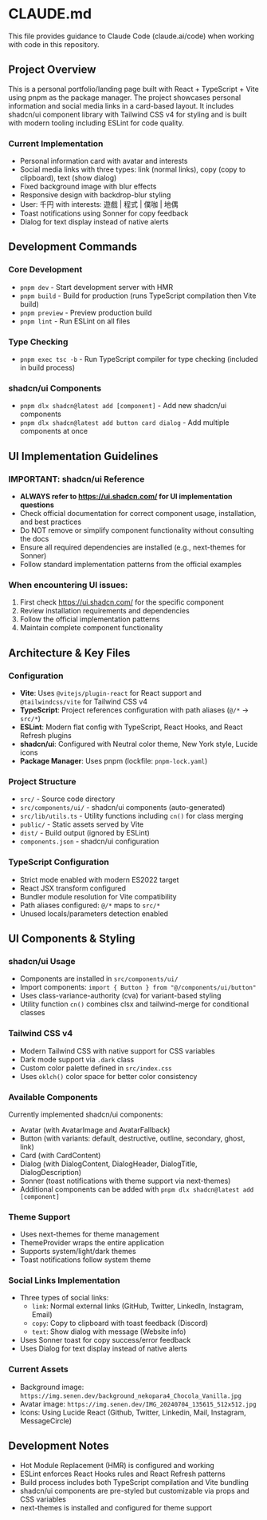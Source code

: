 # CLAUDE.md

This file provides guidance to Claude Code (claude.ai/code) when working with code in this repository.

## Project Overview
This is a personal portfolio/landing page built with React + TypeScript + Vite using pnpm as the package manager. The project showcases personal information and social media links in a card-based layout. It includes shadcn/ui component library with Tailwind CSS v4 for styling and is built with modern tooling including ESLint for code quality.

### Current Implementation
- Personal information card with avatar and interests
- Social media links with three types: link (normal links), copy (copy to clipboard), text (show dialog)
- Fixed background image with blur effects
- Responsive design with backdrop-blur styling
- User: 千円 with interests: 遊戲 | 程式 | 僕咖 | 地偶
- Toast notifications using Sonner for copy feedback
- Dialog for text display instead of native alerts

## Development Commands

### Core Development
- `pnpm dev` - Start development server with HMR
- `pnpm build` - Build for production (runs TypeScript compilation then Vite build)
- `pnpm preview` - Preview production build
- `pnpm lint` - Run ESLint on all files

### Type Checking
- `pnpm exec tsc -b` - Run TypeScript compiler for type checking (included in build process)

### shadcn/ui Components
- `pnpm dlx shadcn@latest add [component]` - Add new shadcn/ui components
- `pnpm dlx shadcn@latest add button card dialog` - Add multiple components at once

## UI Implementation Guidelines

### IMPORTANT: shadcn/ui Reference
- **ALWAYS refer to https://ui.shadcn.com/ for UI implementation questions**
- Check official documentation for correct component usage, installation, and best practices
- Do NOT remove or simplify component functionality without consulting the docs
- Ensure all required dependencies are installed (e.g., next-themes for Sonner)
- Follow standard implementation patterns from the official examples

### When encountering UI issues:
1. First check https://ui.shadcn.com/ for the specific component
2. Review installation requirements and dependencies
3. Follow the official implementation patterns
4. Maintain complete component functionality

## Architecture & Key Files

### Configuration
- **Vite**: Uses `@vitejs/plugin-react` for React support and `@tailwindcss/vite` for Tailwind CSS v4
- **TypeScript**: Project references configuration with path aliases (`@/*` -> `src/*`)
- **ESLint**: Modern flat config with TypeScript, React Hooks, and React Refresh plugins
- **shadcn/ui**: Configured with Neutral color theme, New York style, Lucide icons
- **Package Manager**: Uses pnpm (lockfile: `pnpm-lock.yaml`)

### Project Structure
- `src/` - Source code directory
- `src/components/ui/` - shadcn/ui components (auto-generated)
- `src/lib/utils.ts` - Utility functions including `cn()` for class merging
- `public/` - Static assets served by Vite
- `dist/` - Build output (ignored by ESLint)
- `components.json` - shadcn/ui configuration

### TypeScript Configuration
- Strict mode enabled with modern ES2022 target
- React JSX transform configured
- Bundler module resolution for Vite compatibility
- Path aliases configured: `@/*` maps to `src/*`
- Unused locals/parameters detection enabled

## UI Components & Styling

### shadcn/ui Usage
- Components are installed in `src/components/ui/`
- Import components: `import { Button } from "@/components/ui/button"`
- Uses class-variance-authority (cva) for variant-based styling
- Utility function `cn()` combines clsx and tailwind-merge for conditional classes

### Tailwind CSS v4
- Modern Tailwind CSS with native support for CSS variables
- Dark mode support via `.dark` class
- Custom color palette defined in `src/index.css`
- Uses `oklch()` color space for better color consistency

### Available Components
Currently implemented shadcn/ui components:
- Avatar (with AvatarImage and AvatarFallback)
- Button (with variants: default, destructive, outline, secondary, ghost, link)
- Card (with CardContent)
- Dialog (with DialogContent, DialogHeader, DialogTitle, DialogDescription)
- Sonner (toast notifications with theme support via next-themes)
- Additional components can be added with `pnpm dlx shadcn@latest add [component]`

### Theme Support
- Uses next-themes for theme management
- ThemeProvider wraps the entire application
- Supports system/light/dark themes
- Toast notifications follow system theme

### Social Links Implementation
- Three types of social links:
  - `link`: Normal external links (GitHub, Twitter, LinkedIn, Instagram, Email)
  - `copy`: Copy to clipboard with toast feedback (Discord)
  - `text`: Show dialog with message (Website info)
- Uses Sonner toast for copy success/error feedback
- Uses Dialog for text display instead of native alerts

### Current Assets
- Background image: `https://img.senen.dev/background_nekopara4_Chocola_Vanilla.jpg`
- Avatar image: `https://img.senen.dev/IMG_20240704_135615_512x512.jpg`
- Icons: Using Lucide React (Github, Twitter, Linkedin, Mail, Instagram, MessageCircle)

## Development Notes
- Hot Module Replacement (HMR) is configured and working
- ESLint enforces React Hooks rules and React Refresh patterns
- Build process includes both TypeScript compilation and Vite bundling
- shadcn/ui components are pre-styled but customizable via props and CSS variables
- next-themes is installed and configured for theme support